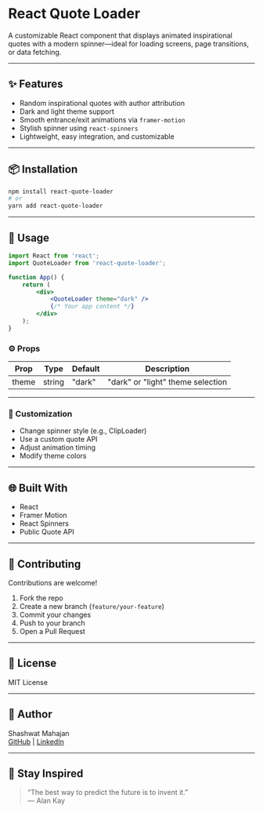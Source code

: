 # React Quote Loader

A customizable React component that displays animated inspirational quotes with a modern spinner—ideal for loading screens, page transitions, or data fetching.

---

## ✨ Features

- Random inspirational quotes with author attribution
- Dark and light theme support
- Smooth entrance/exit animations via `framer-motion`
- Stylish spinner using `react-spinners`
- Lightweight, easy integration, and customizable

---

## 📦 Installation

```bash
npm install react-quote-loader
# or
yarn add react-quote-loader
```

---

## 🚀 Usage

```jsx
import React from 'react';
import QuoteLoader from 'react-quote-loader';

function App() {
    return (
        <div>
            <QuoteLoader theme="dark" />
            {/* Your app content */}
        </div>
    );
}
```

### ⚙️ Props

| Prop   | Type   | Default | Description                      |
|--------|--------|---------|----------------------------------|
| theme  | string | "dark"  | "dark" or "light" theme selection|

---

### 🎨 Customization

- Change spinner style (e.g., ClipLoader)
- Use a custom quote API
- Adjust animation timing
- Modify theme colors

---

## 🌐 Built With

- React
- Framer Motion
- React Spinners
- Public Quote API

---

## 🤝 Contributing

Contributions are welcome!

1. Fork the repo
2. Create a new branch (`feature/your-feature`)
3. Commit your changes
4. Push to your branch
5. Open a Pull Request

---

## 📄 License

MIT License

---

## 👤 Author

Shashwat Mahajan  
[GitHub](https://github.com/Shashwat-Mahajan) | [LinkedIn](https://www.linkedin.com/in/shashwatmahajan2/)

---

## 🧠 Stay Inspired

> “The best way to predict the future is to invent it.”  
> — Alan Kay